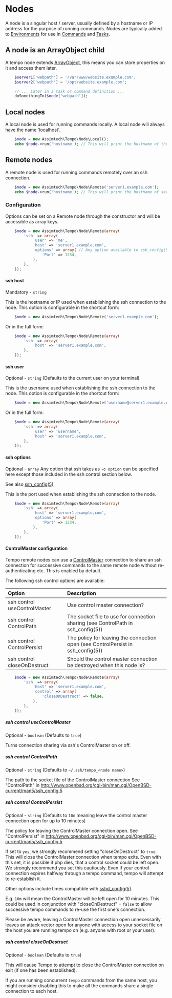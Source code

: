 # Nodes

A node is a singular host / server, usually defined by a hostname or IP address for the purpose of running commands.
Nodes are typically added to [Environments](03-Environments.md) for use in [Commands](05-Commands.md) and
[Tasks](06-Tasks.md).


## A node is an ArrayObject child

A tempo node extends [ArrayObject](http://php.net/manual/en/class.arrayobject.php), this means you can store properties
on it and access them later.

```php
    $server1['webpath'] = '/var/www/website.example.com';
    $server2['webpath'] = '/opt/website.example.com';

    // ... Later in a task or command definition ...
    doSomethingTo($node['webpath']);
```


## Local nodes

A local node is used for running commands locally. A local node will always have the name 'localhost'.

```php
    $node = new Assimtech\Tempo\Node\Local();
    echo $node->run('hostname'); // This will print the hostname of the server you are running tempo on
```


## Remote nodes

A remote node is used for running commands remotely over an ssh connection.

```php
    $node = new Assimtech\Tempo\Node\Remote('server1.example.com');
    echo $node->run('hostname'); // This will print the hostname of server1.example.com
```


### Configuration

Options can be set on a Remote node through the constructor and will be accessible as array keys.

```php
    $node = new Assimtech\Tempo\Node\Remote(array(
        'ssh' => array(
            'user' => 'me',
            'host' => 'server1.example.com',
            'options' => array( // Any option available to ssh_config(5) can be specified here
                'Port' => 1234,
            ),
        ),
    ));
```


#### ssh host

Mandatory - `string`

This is the hostname or IP used when establishing the ssh connection to the node. This option is configurable in the
shortcut form:

```php
    $node = new Assimtech\Tempo\Node\Remote('server1.example.com');
```

Or in the full form:

```php
    $node = new Assimtech\Tempo\Node\Remote(array(
        'ssh' => array(
            'host' => 'server1.example.com',
        ),
    ));
```


#### ssh user

Optional - `string` (Defaults to the current user on your terminal)

This is the username used when establishing the ssh connection to the node. This option is configurable in the shortcut
form:

```php
    $node = new Assimtech\Tempo\Node\Remote('username@server1.example.com');
```

Or in the full form:

```php
    $node = new Assimtech\Tempo\Node\Remote(array(
        'ssh' => array(
            'user' => 'username',
            'host' => 'server1.example.com',
        ),
    ));
```


#### ssh options

Optional - `array` Any option that ssh takes as `-o option` can be specified here except those included in the ssh
control section below.

See also [ssh_config(5)](http://www.openbsd.org/cgi-bin/man.cgi/OpenBSD-current/man5/ssh_config.5)

This is the port used when establishing the ssh connection to the node.

```php
    $node = new Assimtech\Tempo\Node\Remote(array(
        'ssh' => array(
            'host' => 'server1.example.com',
            'options' => array(
                'Port' => 1234,
            ),
        ),
    ));
```


#### ControlMaster configuration

Tempo remote nodes can use a [ControlMaster](http://www.openbsd.org/cgi-bin/man.cgi/OpenBSD-current/man5/ssh_config.5)
connection to share an ssh connection for successive commands to the same remote node without re-authenticating etc.
This is enabled by default.

The following ssh control options are available:

| Option                       | Description                                                                         |
| :--------------------------- | :---------------------------------------------------------------------------------- |
| ssh control useControlMaster | Use control master connection?                                                      |
| ssh control ControlPath      | The socket file to use for connection sharing (see ControlPath in ssh_config(5))    |
| ssh control ControlPersist   | The policy for leaving the connection open (see ControlPersist in ssh_config(5))    |
| ssh control closeOnDestruct  | Should the control master connection be destroyed when this node is?                |

```php
    $node = new Assimtech\Tempo\Node\Remote(array(
        'ssh' => array(
            'host' => 'server1.example.com',
            'control' => array(
                'closeOnDestruct' => false,
            ),
        ),
    ));
```

##### ssh control useControlMaster

Optional - `boolean` (Defaults to `true`)

Turns connection sharing via ssh's ControlMaster on or off.


##### ssh control ControlPath

Optional - `string` (Defaults to `~/.ssh/tempo_<node name>`)

The path to the socket file of the ControlMaster connection
See "ControlPath" in <http://www.openbsd.org/cgi-bin/man.cgi/OpenBSD-current/man5/ssh_config.5>


##### ssh control ControlPersist

Optional - `string` (Defaults to `10m` meaning leave the control master connection open for up to 10 minutes)

The policy for leaving the ControlMaster connection open.
See "ControlPersist" in <http://www.openbsd.org/cgi-bin/man.cgi/OpenBSD-current/man5/ssh_config.5>

If set to `yes`, we strongly recommend setting "closeOnDestruct" to `true`. This will close the
ControlMaster connection when tempo exits. Even with this set, it is possible if php dies, that a control socket could
be left open. We strongly recommend you set this cautiously. Even if your control connection expires halfway through a
tempo command, tempo will attempt to re-establish it.

Other options include times compatible with
[sshd_config(5)](http://www.openbsd.org/cgi-bin/man.cgi/OpenBSD-current/man5/sshd_config.5).

E.g. `10m` will mean the ControlMaster will be left open for 10 minutes. This could be used in conjunction with
"closeOnDestruct" = `false` to allow successive tempo commands to re-use the first one's connection.

Please be aware, leaving a ControlMaster connection open unnecessarily leaves an attack vector open for anyone with
access to your socket file on the host you are running tempo on (e.g. anyone with root or your user).


##### ssh control closeOnDestruct

Optional - `boolean` (Defaults to `true`)

This will cause Tempo to attempt to close the ControlMaster connection on exit (if one has been established).

If you are running concurrent `tempo` commands from the same host, you might consider disabling this to make all the
commands share a single connection to each host.

